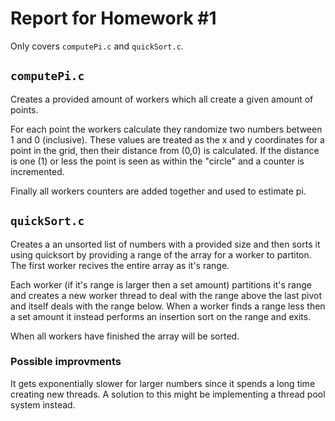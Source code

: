 # Report for Homework #1

Only covers `computePi.c` and `quickSort.c`.

## `computePi.c`

Creates a provided amount of workers which all create a given amount of points.

For each point the workers calculate they randomize two numbers between 1 and 0 (inclusive). These values are treated as the x and y coordinates for a point in the grid, then their distance from (0,0) is calculated. If the distance is one (1) or less the point is seen as within the "circle" and a counter is incremented.

Finally all workers counters are added together and used to estimate pi.

## `quickSort.c`

Creates a an unsorted list of numbers with a provided size and then sorts it using quicksort by providing a range of the array for a worker to partiton. The first worker recives the entire array as it's range.

Each worker (if it's range is larger then a set amount) partitions it's range and creates a new worker thread to deal with the range above the last pivot and itself deals with the range below. When a worker finds a range less then a set amount it instead performs an insertion sort on the range and exits.

When all workers have finished the array will be sorted.

### Possible improvments

It gets exponentially slower for larger numbers since it spends a long time creating new threads. A solution to this might be implementing a thread pool system instead.
